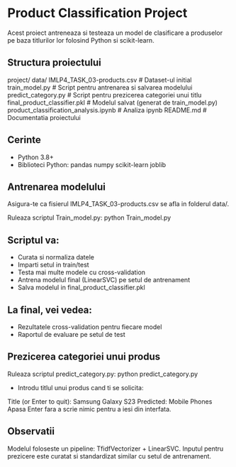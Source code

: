 # Product Classification Project

Acest proiect antreneaza si testeaza un model de clasificare a produselor pe baza titlurilor lor folosind Python si scikit-learn.

## Structura proiectului

project/
 data/ IMLP4_TASK_03-products.csv # Dataset-ul initial
 train_model.py # Script pentru antrenarea si salvarea modelului
 predict_category.py # Script pentru prezicerea categoriei unui titlu
 final_product_classifier.pkl # Modelul salvat (generat de train_model.py)
 product_classification_analysis.ipynb # Analiza ipynb
 README.md # Documentatia proiectului

## Cerinte

- Python 3.8+
- Biblioteci Python:
    pandas numpy scikit-learn joblib

## Antrenarea modelului
Asigura-te ca fisierul IMLP4_TASK_03-products.csv se afla in folderul data/.

Ruleaza scriptul Train_model.py:
python Train_model.py

## Scriptul va:

- Curata si normaliza datele
- Imparti setul in train/test
- Testa mai multe modele cu cross-validation
- Antrena modelul final (LinearSVC) pe setul de antrenament
- Salva modelul in final_product_classifier.pkl

## La final, vei vedea:

- Rezultatele cross-validation pentru fiecare model
- Raportul de evaluare pe setul de test

## Prezicerea categoriei unui produs
Ruleaza scriptul predict_category.py:
python predict_category.py

- Introdu titlul unui produs cand ti se solicita:

Title (or Enter to quit): Samsung Galaxy S23
Predicted: Mobile Phones
Apasa Enter fara a scrie nimic pentru a iesi din interfata.

## Observatii

Modelul foloseste un pipeline: TfidfVectorizer + LinearSVC.
Inputul pentru prezicere este curatat si standardizat similar cu setul de antrenament.
